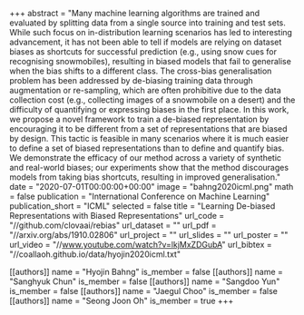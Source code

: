 +++
abstract = "Many machine learning algorithms are trained and evaluated by splitting data from a single source into training and test sets. While such focus on in-distribution learning scenarios has led to interesting advancement, it has not been able to tell if models are relying on dataset biases as shortcuts for successful prediction (e.g., using snow cues for recognising snowmobiles), resulting in biased models that fail to generalise when the bias shifts to a different class. The cross-bias generalisation problem has been addressed by de-biasing training data through augmentation or re-sampling, which are often prohibitive due to the data collection cost (e.g., collecting images of a snowmobile on a desert) and the difficulty of quantifying or expressing biases in the first place. In this work, we propose a novel framework to train a de-biased representation by encouraging it to be different from a set of representations that are biased by design. This tactic is feasible in many scenarios where it is much easier to define a set of biased representations than to define and quantify bias. We demonstrate the efficacy of our method across a variety of synthetic and real-world biases; our experiments show that the method discourages models from taking bias shortcuts, resulting in improved generalisation."
date = "2020-07-01T00:00:00+00:00"
image = "bahng2020icml.png"
math = false
publication = "International Conference on Machine Learning"
publication_short = "ICML"
selected = false
title = "Learning De-biased Representations with Biased Representations"
url_code = "//github.com/clovaai/rebias"
url_dataset = ""
url_pdf = "//arxiv.org/abs/1910.02806"
url_project = ""
url_slides = ""
url_poster = ""
url_video = "//www.youtube.com/watch?v=lkjMxZDGubA"
url_bibtex = "//coallaoh.github.io/data/hyojin2020icml.txt"

[[authors]]
    name = "Hyojin Bahng"
    is_member = false
[[authors]]
    name = "Sanghyuk Chun"
    is_member = false
[[authors]]
    name = "Sangdoo Yun"
    is_member = false
[[authors]]
    name = "Jaegul Choo"
    is_member = false
[[authors]]
    name = "Seong Joon Oh"
    is_member = true
+++

